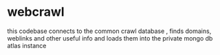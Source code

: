 # webcrawl

this codebase connects to the common crawl database , finds domains, weblinks and other useful info and loads them into the private mongo db atlas instance